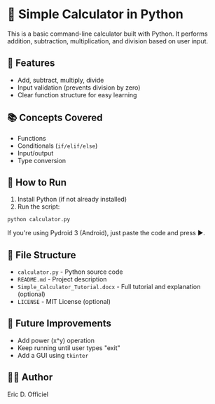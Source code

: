 # 🧮 Simple Calculator in Python

This is a basic command-line calculator built with Python.
It performs addition, subtraction, multiplication, and division based on user input.

## 🔧 Features
- Add, subtract, multiply, divide
- Input validation (prevents division by zero)
- Clear function structure for easy learning

## 📚 Concepts Covered
- Functions
- Conditionals (`if/elif/else`)
- Input/output
- Type conversion

## 🚀 How to Run
1. Install Python (if not already installed)
2. Run the script:

```bash
python calculator.py
```

If you're using Pydroid 3 (Android), just paste the code and press ▶.

## 📁 File Structure
- `calculator.py` - Python source code
- `README.md` - Project description
- `Simple_Calculator_Tutorial.docx` - Full tutorial and explanation (optional)
- `LICENSE` - MIT License (optional)

## 🧠 Future Improvements
- Add power (x^y) operation
- Keep running until user types "exit"
- Add a GUI using `tkinter`

## 👨‍💻 Author
Eric D. Officiel
